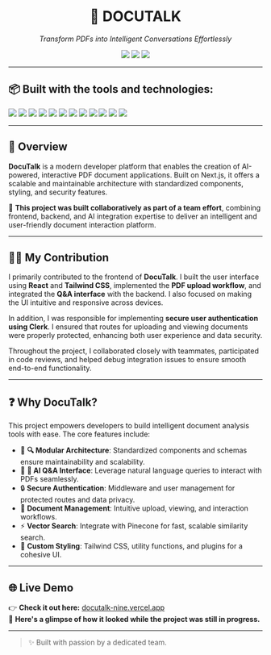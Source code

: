 <h1 align="center">🚀 DOCUTALK</h1>
<p align="center"><em>Transform PDFs into Intelligent Conversations Effortlessly</em></p>

<p align="center">
  <img src="https://img.shields.io/badge/last%20commit-today-brightgreen" />
  <img src="https://img.shields.io/badge/typescript-89.6%25-blue" />
  <img src="https://img.shields.io/badge/languages-3-blueviolet" />
</p>

---

## 📦 Built with the tools and technologies:

<p>
  <img src="https://img.shields.io/badge/JSON-black?logo=json&logoColor=white" />
  <img src="https://img.shields.io/badge/Markdown-000000?logo=markdown&logoColor=white" />
  <img src="https://img.shields.io/badge/npm-red?logo=npm&logoColor=white" />
  <img src="https://img.shields.io/badge/Firebase-ffca28?logo=firebase&logoColor=black" />
  <img src="https://img.shields.io/badge/PostCSS-dd3a0a?logo=postcss&logoColor=white" />
  <img src="https://img.shields.io/badge/JavaScript-f7df1e?logo=javascript&logoColor=black" />
  <img src="https://img.shields.io/badge/DaisyUI-15c4a3?logo=daisyui&logoColor=white" />
  <img src="https://img.shields.io/badge/LangChain-4B3263?logo=langchain&logoColor=white" />
  <img src="https://img.shields.io/badge/React-61dafb?logo=react&logoColor=black" />
  <img src="https://img.shields.io/badge/TypeScript-3178c6?logo=typescript&logoColor=white" />
  <img src="https://img.shields.io/badge/ESLint-4B3263?logo=eslint&logoColor=white" />
  <img src="https://img.shields.io/badge/Appwrite-F02E65?logo=appwrite&logoColor=white" />
</p>

---

## 🧾 Overview

**DocuTalk** is a modern developer platform that enables the creation of AI-powered, interactive PDF document applications. Built on Next.js, it offers a scalable and maintainable architecture with standardized components, styling, and security features.

📌 **This project was built collaboratively as part of a team effort**, combining frontend, backend, and AI integration expertise to deliver an intelligent and user-friendly document interaction platform.

---

## 🧑‍💻 My Contribution

I primarily contributed to the frontend of **DocuTalk**. I built the user interface using **React** and **Tailwind CSS**, implemented the **PDF upload workflow**, and integrated the **Q&A interface** with the backend. I also focused on making the UI intuitive and responsive across devices.

In addition, I was responsible for implementing **secure user authentication using Clerk**. I ensured that routes for uploading and viewing documents were properly protected, enhancing both user experience and data security.

Throughout the project, I collaborated closely with teammates, participated in code reviews, and helped debug integration issues to ensure smooth end-to-end functionality.

---

## ❓ Why DocuTalk?

This project empowers developers to build intelligent document analysis tools with ease. The core features include:

- 🧩 **🔍 Modular Architecture**: Standardized components and schemas ensure maintainability and scalability.  
- 🎯 **🤖 AI Q&A Interface**: Leverage natural language queries to interact with PDFs seamlessly.  
- 🔒 **Secure Authentication**: Middleware and user management for protected routes and data privacy.  
- 📁 **Document Management**: Intuitive upload, viewing, and interaction workflows.  
- ⚡ **Vector Search**: Integrate with Pinecone for fast, scalable similarity search.  
- 🎨 **Custom Styling**: Tailwind CSS, utility functions, and plugins for a cohesive UI.

---

## 🌐 Live Demo

👉 **Check it out here:** [docutalk-nine.vercel.app](https://docutalk-nine.vercel.app)  
📸 **Here's a glimpse of how it looked while the project was still in progress.**

---

> ✨ Built with passion by a dedicated team. 
